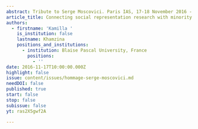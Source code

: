 ```yaml
---
abstract: Tribute to Serge Moscovici. Paris IAS, 17-18 November 2016 - Session 4
article_title: Connecting social representation research with minority influence
authors:
  - firstname: 'Kamilla '
    is_institution: false
    lastname: Khamzina
    positions_and_institutions:
      - institution: Blaise Pascal University, France
        positions:
          - ''
date: 2016-11-17T10:00:00.000Z
highlight: false
issue: content/issues/hommage-serge-moscovici.md
needDOI: false
published: true
start: false
stop: false
subissue: false
yt: ras2X5gwf2A

---
```

<Youtube yt="ras2X5gwf2A" caption="Connecting social representation research with minority influence" start="false" stop="false"></Youtube>